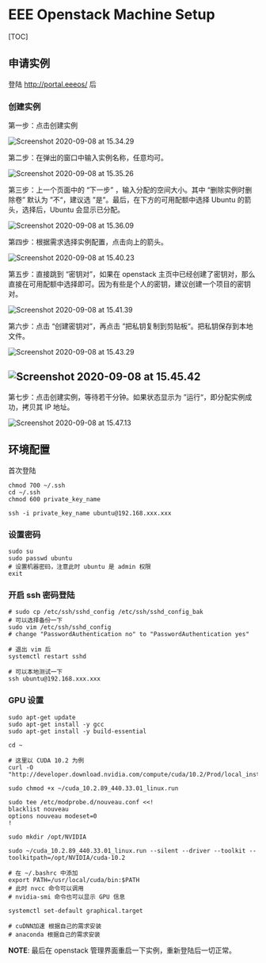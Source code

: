 

# EEE Openstack Machine Setup

[TOC]

## 申请实例

登陆 http://portal.eeeos/ 后

### 创建实例

第一步：点击创建实例

![Screenshot 2020-09-08 at 15.34.29](Screenshot%202020-09-08%20at%2015.34.29.png)

第二步：在弹出的窗口中输入实例名称，任意均可。

![Screenshot 2020-09-08 at 15.35.26](Screenshot%202020-09-08%20at%2015.35.26.png)



第三步：上一个页面中的 “下一步” ，输入分配的空间大小。其中 “删除实例时删除卷” 默认为 ”不“，建议选 ”是”。最后，在下方的可用配额中选择 Ubuntu 的箭头，选择后，Ubuntu 会显示已分配。

![Screenshot 2020-09-08 at 15.36.09](Screenshot%202020-09-08%20at%2015.36.09.png)

第四步：根据需求选择实例配置，点击向上的箭头。

![Screenshot 2020-09-08 at 15.40.23](Screenshot%202020-09-08%20at%2015.40.23.png)



第五步：直接跳到 “密钥对”，如果在 openstack 主页中已经创建了密钥对，那么直接在可用配额中选择即可。因为有些是个人的密钥，建议创建一个项目的密钥对。

![Screenshot 2020-09-08 at 15.41.39](Screenshot%202020-09-08%20at%2015.41.39.png)

第六步：点击 “创建密钥对”，再点击 ”把私钥复制到剪贴板“。把私钥保存到本地文件。

![Screenshot 2020-09-08 at 15.43.29](Screenshot%202020-09-08%20at%2015.43.29.png)

## ![Screenshot 2020-09-08 at 15.45.42](Screenshot%202020-09-08%20at%2015.45.42.png)

第七步：点击创建实例，等待若干分钟。如果状态显示为 ”运行“，即分配实例成功，拷贝其 IP 地址。

 ![Screenshot 2020-09-08 at 15.47.13](Screenshot%202020-09-08%20at%2015.47.13.png)

## 环境配置

首次登陆

```shell
chmod 700 ~/.ssh
cd ~/.ssh
chmod 600 private_key_name

ssh -i private_key_name ubuntu@192.168.xxx.xxx
```

### 设置密码

```shell
sudo su
sudo passwd ubuntu
# 设置机器密码，注意此时 ubuntu 是 admin 权限
exit
```

### 开启 ssh 密码登陆

```shell
# sudo cp /etc/ssh/sshd_config /etc/ssh/sshd_config_bak 
# 可以选择备份一下
sudo vim /etc/ssh/sshd_config
# change "PasswordAuthentication no" to "PasswordAuthentication yes"

# 退出 vim 后
systemctl restart sshd

# 可以本地测试一下
ssh ubuntu@192.168.xxx.xxx
```

### GPU 设置

```shell
sudo apt-get update
sudo apt-get install -y gcc
sudo apt-get install -y build-essential

cd ~

# 这里以 CUDA 10.2 为例
curl -O "http://developer.download.nvidia.com/compute/cuda/10.2/Prod/local_installers/cuda_10.2.89_440.33.01_linux.run"

sudo chmod +x ~/cuda_10.2.89_440.33.01_linux.run

sudo tee /etc/modprobe.d/nouveau.conf <<!
blacklist nouveau
options nouveau modeset=0
!

sudo mkdir /opt/NVIDIA

sudo ~/cuda_10.2.89_440.33.01_linux.run --silent --driver --toolkit --toolkitpath=/opt/NVIDIA/cuda-10.2

# 在 ~/.bashrc 中添加
export PATH=/usr/local/cuda/bin:$PATH
# 此时 nvcc 命令可以调用
# nvidia-smi 命令也可以显示 GPU 信息

systemctl set-default graphical.target

# cuDNN加速 根据自己的需求安装
# anaconda 根据自己的需求安装
```

**NOTE**: 最后在 openstack 管理界面重启一下实例，重新登陆后一切正常。

